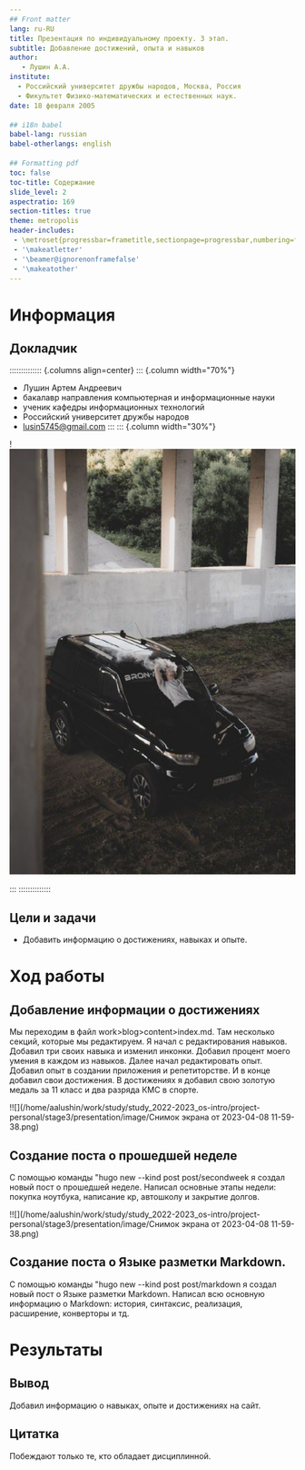 ```yaml
---
## Front matter
lang: ru-RU
title: Презентация по индивидуальному проекту. 3 этап.
subtitle: Добавление достижений, опыта и навыков
author:
   - Лушин А.А.
institute:
  - Российский университет дружбы народов, Москва, Россия
  - Фикультет Физико-математических и естественных наук.
date: 18 февраля 2005

## i18n babel
babel-lang: russian
babel-otherlangs: english

## Formatting pdf
toc: false
toc-title: Содержание
slide_level: 2
aspectratio: 169
section-titles: true
theme: metropolis
header-includes:
 - \metroset{progressbar=frametitle,sectionpage=progressbar,numbering=fraction}
 - '\makeatletter'
 - '\beamer@ignorenonframefalse'
 - '\makeatother'
---
```


# Информация

## Докладчик

:::::::::::::: {.columns align=center}
::: {.column width="70%"}

*  Лушин Артем Андреевич
  * бакалавр направления компьютерная и информационные науки
  * ученик кафедры информационных технологий
  * Российский университет дружбы народов
  * [lusin5745@gmail.com](lusin5745@gmail.com)
:::
::: {.column width="30%"}

!![](./image/mee.jpg)

:::
::::::::::::::

## Цели и задачи

- Добавить информацию о достижениях, навыках и опыте. 

# Ход работы

## Добавление информации о достижениях

Мы переходим в файл work>blog>content>index.md. Там несколько секций, которые мы редактируем. Я начал с редактирования навыков. Добавил три своих навыка и изменил инконки. Добавил процент моего умения в каждом из навыков. Далее начал редактировать опыт. Добавил опыт в создании приложения и репетиторстве. И в конце добавил свои достижения. В достижениях я добавил свою золотую медаль за 11 класс и два разряда КМС в спорте.

!![](/home/aalushin/work/study/study_2022-2023_os-intro/project-personal/stage3/presentation/image/Снимок экрана от 2023-04-08 11-59-38.png)

## Создание поста о прошедшей неделе

С помощью команды "hugo new --kind post post/secondweek я создал новый пост о прошедшей неделе. Написал основные этапы недели: покупка ноутбука, написание кр, автошколу и закрытие долгов. 

!![](/home/aalushin/work/study/study_2022-2023_os-intro/project-personal/stage3/presentation/image/Снимок экрана от 2023-04-08 11-59-38.png)

## Создание поста о Языке разметки Markdown.

С помощью команды "hugo new --kind post post/markdown я создал новый пост о Языке разметки Markdown. Написал всю основную информацию о Markdown: история, синтаксис, реализация, расширение, конверторы и тд.

# Результаты

## Вывод

Добавил информацию о навыках, опыте и достижениях на сайт.

## Цитатка

Побеждают только те, кто обладает дисциплинной.
